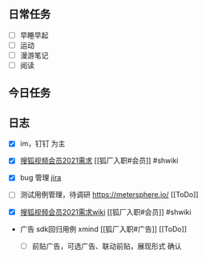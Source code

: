 ## 日常任务
- [ ] 早睡早起
- [ ] 运动
- [ ] 漫游笔记
- [ ] 阅读

## 今日任务


## 日志
- [x] im，钉钉 为主
- [x] [搜狐视频会员2021需求](http://mwiki.sohuno.com/pages/viewpage.action?pageId=70681720) [[狐厂入职#会员]] #shwiki
- [x] bug 管理 [jira](http://10.18.120.132:8080/secure/Dashboard.jspa) 
- [ ] 测试用例管理，待调研 https://metersphere.io/ [[ToDo]]

- [x] [搜狐视频会员2021需求wiki](http://mwiki.sohuno.com/pages/viewpage.action?pageId=70681720) [[狐厂入职#会员]] #shwiki

-  广告 sdk回归用例 xmind [[狐厂入职#广告]] [[ToDo]]
	- [ ] 前贴广告，可选广告、联动前贴，展现形式 确认 

